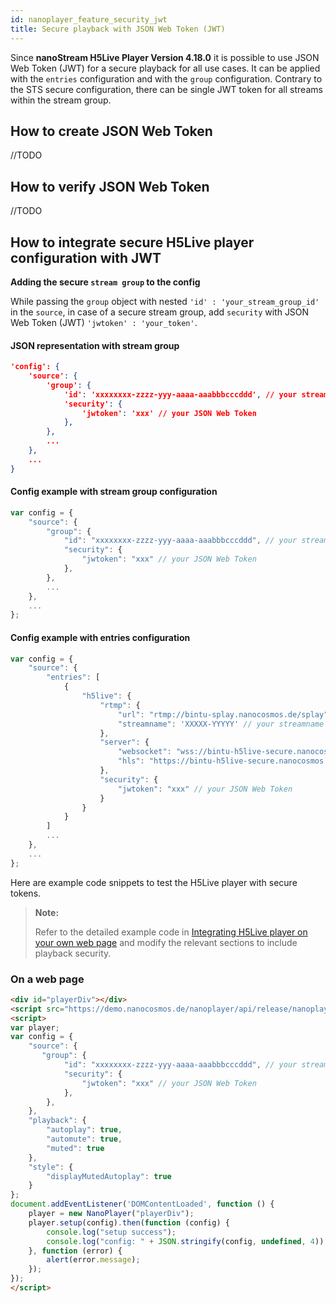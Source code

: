 ```yaml
---
id: nanoplayer_feature_security_jwt
title: Secure playback with JSON Web Token (JWT)
---
```


Since **nanoStream H5Live Player Version 4.18.0** it is possible to use JSON Web Token (JWT) for a secure playback for all use cases. It can be applied with the `entries` configuration and with the `group` configuration. Contrary to the STS secure configuration, there can be single JWT token for all streams within the stream group.

## How to create JSON Web Token

//TODO

## How to verify JSON Web Token

//TODO

## How to integrate secure H5Live player configuration with JWT

**Adding the secure `stream group` to the config**

While passing the `group` object with nested `'id' : 'your_stream_group_id'` in the `source`, in case of a secure stream group, add `security` with JSON Web Token (JWT) `'jwtoken' : 'your_token'`.

#### JSON representation with stream group
```json
'config': {
    'source': {
        'group': {
            'id': 'xxxxxxxx-zzzz-yyy-aaaa-aaabbbcccddd', // your stream group id
            'security': {
                'jwtoken': 'xxx' // your JSON Web Token
            },
        },
        ...
    },
    ...
}
```

#### Config example with stream group configuration

```javascript
var config = {
    "source": {
        "group": {
            "id": "xxxxxxxx-zzzz-yyy-aaaa-aaabbbcccddd", // your stream group id
            "security": {
                "jwtoken": "xxx" // your JSON Web Token
            },
        },
        ...
    },
    ...
};
```

#### Config example with entries configuration

```javascript
var config = {
    "source": {
        "entries": [
            {
                "h5live": {
                    "rtmp": {
                        "url": "rtmp://bintu-splay.nanocosmos.de/splay",
                        "streamname": 'XXXXX-YYYYY' // your streamname
                    },
                    "server": {
                        "websocket": "wss://bintu-h5live-secure.nanocosmos.de/h5live/authstream",
                        "hls": "https://bintu-h5live-secure.nanocosmos.de/h5live/authhttp/playlist.m3u8"
                    },
                    "security": {
                        "jwtoken": "xxx" // your JSON Web Token
                    }                    
                }                
            }
        ]
        ...
    },
    ...
};
```

Here are example code snippets to test the H5Live player with secure tokens.

> **Note:** 
>
> Refer to the detailed example code in [Integrating H5Live player on your own web page](nanoplayer_getting_started.md) and modify the relevant sections to include playback security.

### On a web page

```html
<div id="playerDiv"></div>
<script src="https://demo.nanocosmos.de/nanoplayer/api/release/nanoplayer.4.min.js"></script>
<script>
var player;
var config = {
    "source": {
       "group": {
            "id": "xxxxxxxx-zzzz-yyy-aaaa-aaabbbcccddd", // your stream group id
            "security": {
                "jwtoken": "xxx" // your JSON Web Token
            },
        },
    },
    "playback": {
        "autoplay": true,
        "automute": true,
        "muted": true
    },
    "style": {
        "displayMutedAutoplay": true
    }
};
document.addEventListener('DOMContentLoaded', function () {
    player = new NanoPlayer("playerDiv");
    player.setup(config).then(function (config) {
        console.log("setup success");
        console.log("config: " + JSON.stringify(config, undefined, 4));
    }, function (error) {
        alert(error.message);
    });
});
</script>
```
